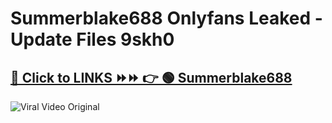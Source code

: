 
 # Summerblake688 Onlyfans Leaked - Update Files 9skh0

## <h2><a href="https://clipsfans.com/Summerblake688&ref=git">🔗 Click to LINKS ⏩⏩ 👉 🟢 Summerblake688 </a></h2>

<a href="https://clipsfans.com/Summerblake688&ref=git" rel="nofollow" data-target="animated-image.originalLink"><img src="https://i.ibb.co.com/xMMVF88/686577567.gif" alt="Viral Video Original" style="max-width: 100%; display: inline-block;" data-target="animated-image.originalImage"></a>

